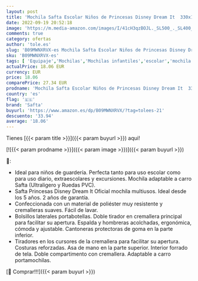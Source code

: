```yaml
---
layout: post
title: 'Mochila Safta Escolar Niños de Princesas Disney Dream It  330x140x420 mm'
date: 2022-09-19 20:52:18
image: 'https://m.media-amazon.com/images/I/41cH3qzBOJL._SL500_._SL400_.jpg'
comments: true
category: ofertas
author: 'tole.es'
slug: 'B09MWNXRVX-es Mochila Safta Escolar Niños de Princesas Disney Dream It...'
sku: 'B09MWNXRVX-es'
tags: [ 'Equipaje','Mochilas','Mochilas infantiles','escolar','mochila','safta','🇪🇸', ]
actualPrice: 18.06 EUR
currency: EUR
price: 18.06
comparePrice: 27.34 EUR
prodname: 'Mochila Safta Escolar Niños de Princesas Disney Dream It  330x140x420 mm'
country: 'es'
flag: '🇪🇸'
brand: 'Safta'
buyurl: 'https://www.amazon.es/dp/B09MWNXRVX/?tag=tolees-21'
descuento: '33.94'
average: '18.06'
---
```


Tienes [{{< param title >}}]({{< param buyurl >}}) aqui!

[![{{< param prodname >}}]({{< param image >}})]({{< param buyurl >}})

🔎:

- Ideal para niños de guardería. Perfecta tanto para uso escolar como para uso diario, extraescolares y excursiones. Mochila adaptable a carro Safta (Ultraligero y Ruedas PVC).
- Safta Princesas Disney Dream It Oficial mochila multiusos. Ideal desde los 5 años. 2 años de garantía.
- Confeccionada con un material de poliéster muy resistente y cremalleras suaves. Fácil de lavar.
- Bolsillos laterales portabotellas. Doble tirador en cremallera principal para facilitar su apertura. Espalda y hombreras acolchadas, ergonómica, cómoda y ajustable. Cantoneras protectoras de goma en la parte inferior.
- Tiradores en los cursores de la cremallera para facilitar su apertura. Costuras reforzadas. Asa de mano en la parte superior. Interior forrado de tela. Doble compartimento con cremallera. Adaptable a carro portamochilas.

[🛒 Comprar!!!]({{< param buyurl >}})

